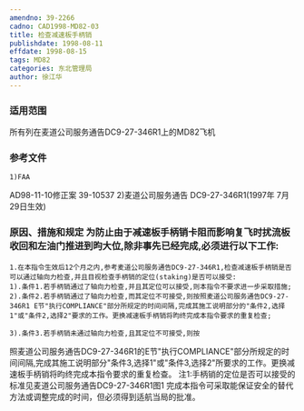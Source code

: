 ```yaml
---
amendno: 39-2266
cadno: CAD1998-MD82-03
title: 检查减速板手柄销
publishdate: 1998-08-11
effdate: 1998-08-15
tags: MD82
categories: 东北管理局
author: 徐江华
---
```


### 适用范围 
所有列在麦道公司服务通告DC9-27-346R1上的MD82飞机

<!--more-->
### 参考文件
    1)FAA 
AD98-11-10修正案 39-10537 
    2)麦道公司服务通告 DC9-27-346R1(1997年 7月 29日生效) 

### 原因、措施和规定 为防止由于减速板手柄销卡阻而影响复飞时扰流板收回和左油门推进到昀大位,除非事先已经完成,必须进行以下工作: 
    1.在本指令生效后12个月之内,参考麦道公司服务通告DC9-27-346R1,检查减速板手柄销是否可以通过轴向力检查,并且目视检查手柄销的定位(staking)是否可以接受: 
    1).条件1.若手柄销通过了轴向力检查,并且其定位可以接受,则本指令不要求进一步采取措施; 
    2).条件2.若手柄销通过了轴向力检查,而其定位不可接受,则按照麦道公司服务通告DC9-27-346R1 E节"执行COMPLIANCE"部分所规定的时间间隔,完成其施工说明部分的"条件2,选择1"或"条件2,选择2"要求的工作。更换减速板手柄销将昀终完成本指令要求的重复检查; 

    3).条件3.若手柄销未通过轴向力检查,且其定位不可接受,则按
  
照麦道公司服务通告DC9-27-346R1的E节"执行COMPLIANCE"部分所规定的时间间隔,完成其施工说明部分"条件3,选择1"或"条件3,选择2"所要求的工作。更换减速板手柄销将昀终完成本指令要求的重复检查。
 注1:手柄销的定位是否可以接受的标准见麦道公司服务通告DC9-27-346R1图1     完成本指令可采取能保证安全的替代方法或调整完成的时间，但必须得到适航当局的批准。
